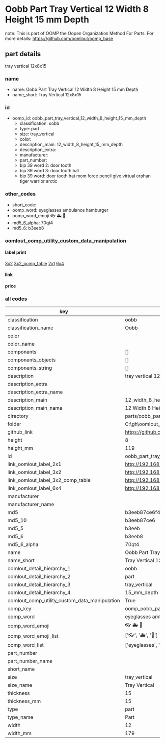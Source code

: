 # Oobb Part Tray Vertical 12 Width 8 Height 15 mm Depth  

note: This is part of OOMP the Oopen Organization Method For Parts. For more details: https://github.com/oomlout/oomp_base

##  part details
  



tray vertical 12x8x15



### name
* name: Oobb Part Tray Vertical 12 Width 8 Height 15 mm Depth
* name_short: Tray Vertical 12x8x15 
### id
* oomp_id: oobb_part_tray_vertical_12_width_8_height_15_mm_depth
  * classification: oobb
  * type: part
  * size: tray_vertical
  * color: 
  * description_main: 12_width_8_height_15_mm_depth
  * description_extra: 
  * manufacturer: 
  * part_number: 
  * bip 39 word 2: door tooth
  * bip 39 word 3: door tooth hat
  * bip 39 word: door tooth hat mom force pencil give virtual orphan tiger warrior arctic

### other_codes
* short_code: 
* oomp_word: eyeglasses ambulance hamburger
* oomp_word_emoji :eyeglasses: :ambulance: :hamburger:
* md5_6_alpha: 70qt4
* md5_6: b3eeb8






### oomlout_oomp_utility_custom_data_manipulation
#### label print
[3x2](http://192.168.1.245:1112/?label=oomp%2070qt4)
[3x2_oomp_table](http://192.168.1.108:1112/?label=oomp%2070qt4)
[2x1](http://192.168.1.242:1112/?label=oomp%2070qt4)
[6x4](http://192.168.1.55:1112/?label=oomp%2070qt4)    

#### link

                              

#### price







### all codes 
| key | value |  
| --- | --- |  
| classification | oobb |  
| classification_name | Oobb |  
| color |  |  
| color_name |  |  
| components | [] |  
| components_objects | [] |  
| components_string | [] |  
| description | tray vertical 12x8x15 |  
| description_extra |  |  
| description_extra_name |  |  
| description_main | 12_width_8_height_15_mm_depth |  
| description_main_name | 12 Width 8 Height 15 mm Depth |  
| directory | parts/oobb_part_tray_vertical_12_width_8_height_15_mm_depth |  
| folder | C:\gh\oomlout_oobb_version_4_generated_parts\parts\oobb_part_tray_vertical_12_width_8_height_15_mm_depth |  
| github_link | https://github.com/oomlout/oomlout_oomp_part_src/tree/main/parts/oobb_part_tray_vertical_12_width_8_height_15_mm_depth |  
| height | 8 |  
| height_mm | 119 |  
| id | oobb_part_tray_vertical_12_width_8_height_15_mm_depth |  
| link_oomlout_label_2x1 | http://192.168.1.242:1112/?label=oomp%2070qt4 |  
| link_oomlout_label_3x2 | http://192.168.1.245:1112/?label=oomp%2070qt4 |  
| link_oomlout_label_3x2_oomp_table | http://192.168.1.108:1112/?label=oomp%2070qt4 |  
| link_oomlout_label_6x4 | http://192.168.1.55:1112/?label=oomp%2070qt4 |  
| manufacturer |  |  
| manufacturer_name |  |  
| md5 | b3eeb87ce6f46c4e8aad88ecd339320b |  
| md5_10 | b3eeb87ce6 |  
| md5_5 | b3eeb |  
| md5_6 | b3eeb8 |  
| md5_6_alpha | 70qt4 |  
| name | Oobb Part Tray Vertical 12 Width 8 Height 15 mm Depth |  
| name_short | Tray Vertical 12x8x15  |  
| oomlout_detail_hierarchy_1 | oobb |  
| oomlout_detail_hierarchy_2 | part |  
| oomlout_detail_hierarchy_3 | tray_vertical |  
| oomlout_detail_hierarchy_4 | 15_mm_depth |  
| oomlout_oomp_utility_custom_data_manipulation | True |  
| oomp_key | oomp_oobb_part_tray_vertical_12_width_8_height_15_mm_depth |  
| oomp_word | eyeglasses ambulance hamburger |  
| oomp_word_emoji | :eyeglasses: :ambulance: :hamburger: |  
| oomp_word_emoji_list | [':eyeglasses:', ':ambulance:', ':hamburger:'] |  
| oomp_word_list | ['eyeglasses', 'ambulance', 'hamburger'] |  
| part_number |  |  
| part_number_name |  |  
| short_name |  |  
| size | tray_vertical |  
| size_name | Tray Vertical |  
| thickness | 15 |  
| thickness_mm | 15 |  
| type | part |  
| type_name | Part |  
| width | 12 |  
| width_mm | 179 |  
